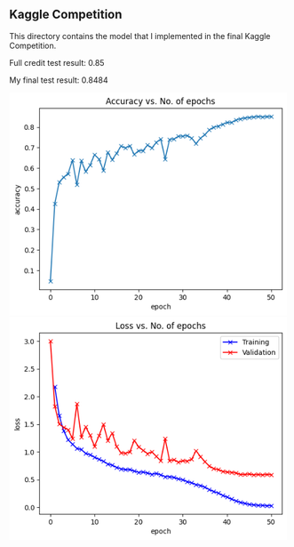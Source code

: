 ## Kaggle Competition

This directory contains the model that I implemented in the final Kaggle Competition. 


Full credit test result: 0.85

My final test result: 0.8484


<img width="500" alt="acc_cifar" src="https://github.com/ruoheng-du/machine-learning/blob/main/kaggle_cifar/results/acc_cifar.png"><img width="500" alt="loss_cifar" src="https://github.com/ruoheng-du/machine-learning/blob/main/kaggle_cifar/results/loss_cifar.png">

